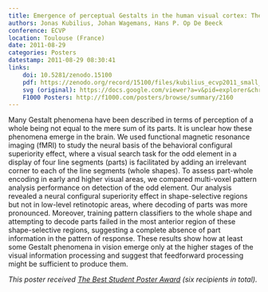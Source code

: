 ```yaml
---
title: Emergence of perceptual Gestalts in the human visual cortex: The case of the configural superiority effect
authors: Jonas Kubilius, Johan Wagemans, Hans P. Op De Beeck
conference: ECVP
location: Toulouse (France)
date: 2011-08-29
categories: Posters
datestamp: 2011-08-29 08:30:41
links:
    doi: 10.5281/zenodo.15100
    pdf: https://zenodo.org/record/15100/files/kubilius_ecvp2011_small_upd.pdf
    svg (original): https://docs.google.com/viewer?a=v&pid=explorer&chrome=true&srcid=0B8XUj38c04GBZTliYjNiNGMtMmE3ZC00OGVmLWJkMDAtNmRmMTk3NzkxYmMz&hl=lt
    F1000 Posters: http://f1000.com/posters/browse/summary/2160
---
```


Many Gestalt phenomena have been described in terms of perception of a whole being not equal to the mere sum of its parts. It is unclear how these phenomena emerge in the brain. We used functional magnetic resonance imaging (fMRI) to study the neural basis of the behavioral configural superiority effect, where a visual search task for the odd element in a display of four line segments (parts) is facilitated by adding an irrelevant corner to each of the line segments (whole shapes). To assess part-whole encoding in early and higher visual areas, we compared multi-voxel pattern analysis performance on detection of the odd element. Our analysis revealed a neural configural superiority effect in shape-selective regions but not in low-level retinotopic areas, where decoding of parts was more pronounced. Moreover, training pattern classifiers to the whole shape and attempting to decode parts failed in the most anterior region of these shape-selective regions, suggesting a complete absence of part information in the pattern of response. These results show how at least some Gestalt phenomena in vision emerge only at the higher stages of the visual information processing and suggest that feedforward processing might be sufficient to produce them.

*This poster received [The Best Student Poster Award](http://www.ecvp2011.org/ecvp/index.php?url=fellowships.htm) (six recipients in total).*
